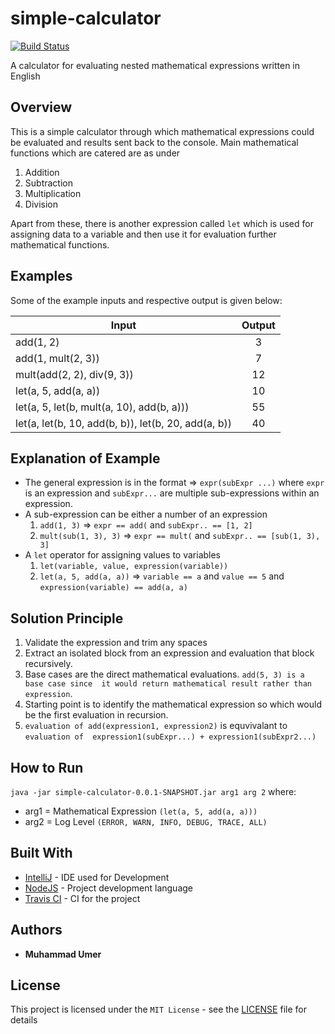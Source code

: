 # simple-calculator

[![Build Status](https://travis-ci.org/Muhammad-Umer/simple-calculator.svg?branch=master)](https://travis-ci.org/Muhammad-Umer/simple-calculator)

A calculator for evaluating nested mathematical expressions written in English

## Overview
This is a simple calculator through which mathematical expressions could be evaluated and results sent
back to the console. 
Main mathematical functions which are catered are as under 
1) Addition
2) Subtraction
3) Multiplication
4) Division

Apart from these, there is another expression called `let` which is used for assigning data
to a variable and then use it for evaluation further mathematical functions. 

## Examples
Some of the example inputs and respective output is given below: 

| Input | Output |
|---|:-----------:|
| add(1, 2) | 3 |
| add(1, mult(2, 3)) | 7 | 
| mult(add(2, 2), div(9, 3)) | 12 |
| let(a, 5, add(a, a)) | 10 |
| let(a, 5, let(b, mult(a, 10), add(b, a))) | 55 |
| let(a, let(b, 10, add(b, b)), let(b, 20, add(a, b)) | 40 |

## Explanation of Example 
- The general expression is in the format => `expr(subExpr ...)` where `expr` is an expression
and `subExpr...` are multiple sub-expressions within an expression.
- A sub-expression can be either a number of an expression
    1. `add(1, 3)` => `expr == add(` and `subExpr.. == [1, 2]`
    2. `mult(sub(1, 3), 3)` => `expr == mult(` and `subExpr.. == [sub(1, 3), 3]`
- A `let` operator for assigning values to variables
    1. `let(variable, value, expression(variable))`
    2. `let(a, 5, add(a, a))` => `variable == a` and `value == 5` and `expression(variable) == add(a, a)`
    
    
## Solution Principle
1. Validate the expression and trim any spaces
2. Extract an isolated block from an expression and evaluation that block recursively.
3. Base cases are the direct mathematical evaluations. `add(5, 3) is a base case since 
it would return mathematical result rather than expression`.
4. Starting point is to identify the mathematical expression so which would be the first
evaluation in recursion.
5. `evaluation of add(expression1, expression2)` is equvivalant to `evaluation of 
expression1(subExpr...) + expression1(subExpr2...)`

## How to Run
`java -jar simple-calculator-0.0.1-SNAPSHOT.jar arg1 arg 2` where:
- arg1 = Mathematical Expression `(let(a, 5, add(a, a)))`
- arg2 = Log Level `(ERROR, WARN, INFO, DEBUG, TRACE, ALL)`

## Built With
 
 * [IntelliJ](https://www.jetbrains.com/idea/) - IDE used for Development
 * [NodeJS](https://java.com/) -  Project development language
 * [Travis CI](https://travis-ci.org/) - CI for the project
 
## Authors
 
 * **Muhammad Umer** 
 
 
## License
 
 This project is licensed under the `MIT License` - see the [LICENSE](LICENSE) file for details
